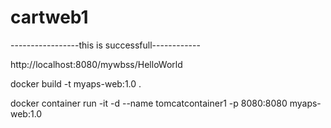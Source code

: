 # cartweb1

-----------------this is successfull------------

http://localhost:8080/mywbss/HelloWorld

docker build -t myaps-web:1.0 .

docker container run -it -d --name tomcatcontainer1 -p 8080:8080 myaps-web:1.0
